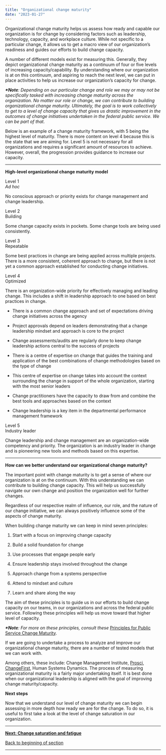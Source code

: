 ```yaml
---
title: "Organizational change maturity"
date: "2023-01-27"
---
```


Organizational change maturity helps us assess how ready and capable our organization is for change by considering factors such as leadership, technology, capacity, and workplace culture. While not specific to a particular change, it allows us to get a macro view of our organization’s readiness and guides our efforts to build change capacity.

A number of different models exist for measuring this. Generally, they depict organizational change maturity as a continuum of four or five levels of increasing capacity/capability. By understanding where our organization is at on this continuum, and aspiring to reach the next level, we can put in place activities to help us increase our organization’s capacity for change.

**_\*Note_**_: Depending on our particular change and role we may or may not be specifically tasked with increasing change maturity across the organization. No matter our role or change, we can contribute to building organizational change maturity. Ultimately, the goal is to work collectively to get to a level of change capacity that gives us drastic improvement in the outcomes of change initiatives undertaken in the federal public service. We can be part of that._

Below is an example of a change maturity framework, with 5 being the highest level of maturity. There is more content on level 4 because this is the state that we are aiming for. Level 5 is not necessary for all organizations and requires a significant amount of resources to achieve. However, overall, the progression provides guidance to increase our capacity.

* * *

**High-level organizational change maturity model**

Level 1  
_Ad hoc_

No conscious approach or priority exists for change management and change leadership.

Level 2  
Building

Some change capacity exists in pockets. Some change tools are being used consistently.

Level 3  
Repeatable

Some best practices in change are being applied across multiple projects. There is a more consistent, coherent approach to change, but there is not yet a common approach established for conducting change initiatives.

Level 4  
Optimized

There is an organization-wide priority for effectively managing and leading change. This includes a shift in leadership approach to one based on best practices in change.

- There is a common change approach and set of expectations driving change initiatives across the agency

- Project approvals depend on leaders demonstrating that a change leadership mindset and approach is core to the project

- Change assessments/audits are regularly done to keep change leadership actions central to the success of projects

- There is a centre of expertise on change that guides the training and application of the best combinations of change methodologies based on the type of change

- This centre of expertise on change takes into account the context surrounding the change in support of the whole organization, starting with the most senior leaders

- Change practitioners have the capacity to draw from and combine the best tools and approaches based on the context

- Change leadership is a key item in the departmental performance management framework

Level 5  
Industry leader

Change leadership and change management are an organization-wide competency and priority. The organization is an industry leader in change and is pioneering new tools and methods based on this expertise.

* * *

**How can we better understand our organizational change maturity?**

The important point with change maturity is to get a sense of where our organization is at on the continuum. With this understanding we can contribute to building change capacity. This will help us successfully navigate our own change and position the organization well for further changes.

Regardless of our respective realm of influence, our role, and the nature of our change initiative, we can always positively influence some of the aspects of change maturity.

When building change maturity we can keep in mind seven principles:

1. Start with a focus on improving change capacity

3. Build a solid foundation for change

5. Use processes that engage people early

7. Ensure leadership stays involved throughout the change

9. Approach change from a systems perspective

11. Attend to mindset and culture

13. Learn and share along the way

The aim of these principles is to guide us in our efforts to build change capacity on our teams, in our organizations and across the federal public service. Following these principles will help us move toward that higher level of capacity.

**_\*Note_**_: For more on these principles, consult these_ [Principles for Public Service Change Maturity](https://articles.alpha.canada.ca/uploads/sites/46/2023/03/PRINCIPLES_FOR_PUBLIC_SERVICE_CHANGE_MATURITY.pdf).

If we are going to undertake a process to analyze and improve our organizational change maturity, there are a number of tested models that we can work with.

Among others, these include: Change Management Institute, [Prosci](https://www.prosci.com/resources/articles/change-management-maturity-model), [ChangeFirst](https://blog.changefirst.com/change-maturity-effectively-baselining-your-enterprise-change-management-strategy), Human Systems Dynamics. The process of measuring organizational maturity is a fairly major undertaking itself. It is best done when our organizational leadership is aligned with the goal of improving change maturity/capacity.

**Next steps**

Now that we understand our level of change maturity we can begin assessing in more depth how ready we are for the change. To do so, it is useful to first take a look at the level of change saturation in our organization.

* * *

[******Next: Change saturation and fatigue******](/framework-for-leading-change/change-saturation-and-fatigue/)

[Back to beginning of section](/framework-for-leading-change/capacity-readiness-and-impact/)

* * *
